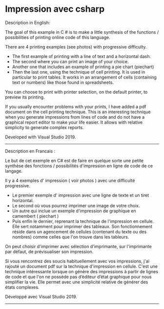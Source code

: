 # Impression avec csharp

Description in English: 

The goal of this example in C # is to make a little synthesis of the functions / possibilities of printing online code of this language.

There are 4 printing examples (see photos) with progressive difficulty.
- The first example of printing with a line of text and a horizontal dash.
- The second where you can print an image of your choice.
- Another one that includes an example of printing a pie chart (piechart)
- Then the last one, using the technique of cell printing. It is used in particular to print tables. It works in an arrangement of cells (containing text or numbers) like those found in spreadsheets.

You can choose to print with printer selection, on the default printer, to preview its printing.

If you usually encounter problems with your prints, I have added a pdf document on the cell printing technique.
This is an interesting technique when you generate impressions from lines of code and do not have a graphical report editor to make your life easier.
It allows with relative simplicity to generate complex reports.

Developed with Visual Studio 2019.

-----

Description en Francais : 

Le but de cet exemple en C# est de faire en quelque sorte une petite synthèse des fonctions / possibilités d'impression en ligne de code de ce langage.

Il y a 4 exemples d' impression ( voir photos ) avec une difficulté progressive.
- Le premier exemple d' impression avec une ligne de texte et un tiret horizontal.
- Le second où vous pourrez imprimer une image de votre choix.
- Un autre qui inclue un exemple d'impression de graphique en camembert ( piechart )
- Puis enfin le dernier, reprenant la technique de l'impression en cellule. Elle sert notamment pour imprimer des tableaux. Son fonctionnement réside dans un agencement de cellules (contenant du texte ou des nombres) comme celles que l'on trouve dans les tableurs.

On peut choisir d'imprimer avec sélection d'imprimante, sur l'imprimante par défaut, de prévisualiser son impression.

Si vous rencontrez des soucis habituellement avec vos impressions, j'ai rajouté un document pdf sur la technique d'impression en cellule.
C'est une technique intéressante lorsque on génère des impressions à partir de lignes de code et que l'on ne possède pas d’éditeur d’état graphique pour nous simplifier la vie.
Elle permet avec une simplicité relative de générer des états complexes.

Développé avec Visual Studio 2019.

------


